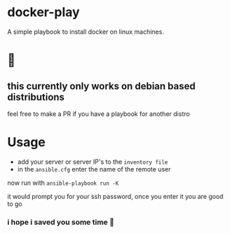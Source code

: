 # docker-play
A simple playbook to install docker on linux machines.

# :construction: 
## this currently only works on debian based distributions

feel free to make a PR if you have a playbook for another distro


# Usage 

 - add your server or server IP's to the `inventory file`
 - in the `ansible.cfg`  enter the name of the remote user 

now run with `ansible-playbook run -K `

it would prompt you for your ssh password, once you enter it you are good to go

### i hope i saved you some time :rocket:




